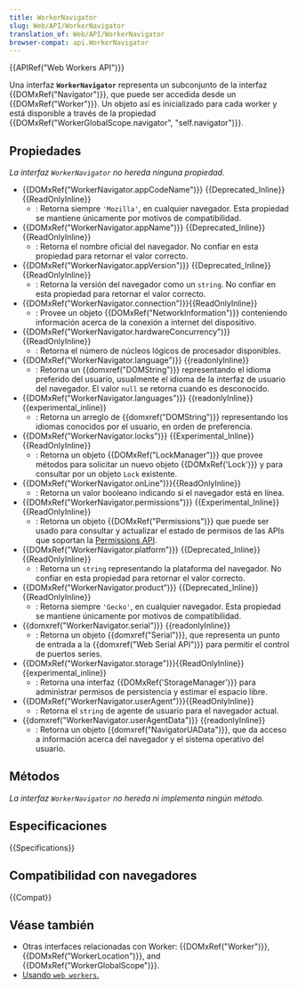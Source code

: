 ```yaml
---
title: WorkerNavigator
slug: Web/API/WorkerNavigator
translation_of: Web/API/WorkerNavigator
browser-compat: api.WorkerNavigator
---
```


{{APIRef("Web Workers API")}}

Una interfaz **`WorkerNavigator`** representa un subconjunto de la interfaz {{DOMxRef("Navigator")}}, que puede ser accedida desde un {{DOMxRef("Worker")}}. Un objeto así es inicializado para cada worker y está disponible a través de la propiedad {{DOMxRef("WorkerGlobalScope.navigator", "self.navigator")}}.

## Propiedades

_La interfaz `WorkerNavigator` no hereda ninguna propiedad._

- {{DOMxRef("WorkerNavigator.appCodeName")}} {{Deprecated_Inline}}{{ReadOnlyInline}}
  - : Retorna siempre `'Mozilla'`, en cualquier navegador. Esta propiedad se mantiene únicamente por motivos de compatibilidad.
- {{DOMxRef("WorkerNavigator.appName")}} {{Deprecated_Inline}}{{ReadOnlyInline}}
  - : Retorna el nombre oficial del navegador. No confiar en esta propiedad para retornar el valor correcto.
- {{DOMxRef("WorkerNavigator.appVersion")}} {{Deprecated_Inline}}{{ReadOnlyInline}}
  - : Retorna la versión del navegador como un `string`. No confiar en esta propiedad para retornar el valor correcto.
- {{DOMxRef("WorkerNavigator.connection")}}{{ReadOnlyInline}}
  - : Provee un objeto {{DOMxRef("NetworkInformation")}} conteniendo información acerca de la conexión a internet del dispositivo.
- {{DOMxRef("WorkerNavigator.hardwareConcurrency")}}{{ReadOnlyInline}}
  - : Retorna el número de núcleos lógicos de procesador disponibles.
- {{DOMxRef("WorkerNavigator.language")}} {{readonlyInline}}
  - : Retorna un {{domxref("DOMString")}} representando el idioma preferido del usuario, usualmente el idioma de la interfaz de usuario del navegador. El valor `null` se retorna cuando es desconocido.
- {{DOMxRef("WorkerNavigator.languages")}} {{readonlyInline}} {{experimental_inline}}
  - : Retorna un arreglo de {{domxref("DOMString")}} representando los idiomas conocidos por el usuario, en orden de preferencia.
- {{DOMxRef("WorkerNavigator.locks")}} {{Experimental_Inline}}{{ReadOnlyInline}}
  - : Retorna un objeto {{DOMxRef("LockManager")}} que provee métodos para solicitar un nuevo objeto {{DOMxRef('Lock')}} y para consultar por un objeto `Lock` existente.
- {{DOMxRef("WorkerNavigator.onLine")}}{{ReadOnlyInline}}
  - : Retorna un valor booleano indicando si el navegador está en línea.
- {{DOMxRef("WorkerNavigator.permissions")}} {{Experimental_Inline}}{{ReadOnlyInline}}
  - : Retorna un objeto {{DOMxRef("Permissions")}} que puede ser usado para consultar y actualizar el estado de permisos de las APIs que soportan la [Permissions API](/en-US/docs/Web/API/Permissions_API).
- {{DOMxRef("WorkerNavigator.platform")}} {{Deprecated_Inline}}{{ReadOnlyInline}}
  - : Retorna un `string` representando la plataforma del navegador. No confiar en esta propiedad para retornar el valor correcto.
- {{DOMxRef("WorkerNavigator.product")}} {{Deprecated_Inline}}{{ReadOnlyInline}}
  - : Retorna siempre `'Gecko'`, en cualquier navegador. Esta propiedad se mantiene únicamente por motivos de compatibilidad.
- {{domxref("WorkerNavigator.serial")}} {{readonlyInline}}
  - : Retorna un objeto {{domxref("Serial")}}, que representa un punto de entrada a la {{domxref("Web Serial API")}} para permitir el control de puertos series.
- {{DOMxRef("WorkerNavigator.storage")}}{{ReadOnlyInline}} {{experimental_inline}}
  - : Retorna una interfaz {{DOMxRef('StorageManager')}} para administrar permisos de persistencia y estimar el espacio libre.
- {{DOMxRef("WorkerNavigator.userAgent")}}{{ReadOnlyInline}}
  - : Retorna el `string` de agente de usuario para el navegador actual.
- {{domxref("WorkerNavigator.userAgentData")}} {{readonlyInline}}
  - : Retorna un objeto {{domxref("NavigatorUAData")}}, que da acceso a información acerca del navegador y el sistema operativo del usuario.

## Métodos

_La interfaz `WorkerNavigator` no hereda ni implementa ningún método._

## Especificaciones

{{Specifications}}

## Compatibilidad con navegadores

{{Compat}}

## Véase también

- Otras interfaces relacionadas con Worker: {{DOMxRef("Worker")}}, {{DOMxRef("WorkerLocation")}}, and {{DOMxRef("WorkerGlobalScope")}}.
- [Usando `web workers`.](/es/docs/Web/API/Web_Workers_API/Using_web_workers)
